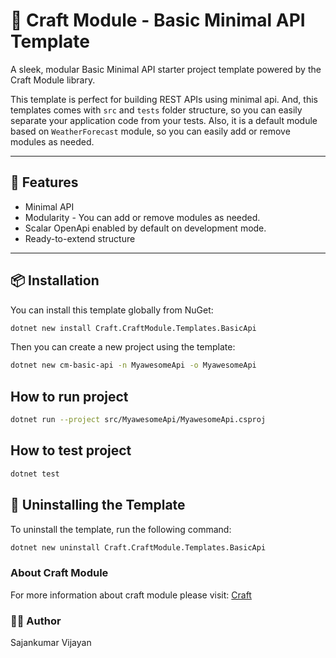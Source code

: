 # 🧩 Craft Module - Basic Minimal API Template

A sleek, modular Basic Minimal API starter project template powered by the Craft Module library. 

This template is perfect for building REST APIs using minimal api. And, this templates comes with `src` and `tests` folder structure, so you can easily separate your application code from your tests.
Also, it is a default module based on `WeatherForecast` module, so you can easily add or remove modules as needed.

---

## 🚀 Features

- Minimal API
- Modularity - You can add or remove modules as needed.
- Scalar OpenApi enabled by default on development mode.
- Ready-to-extend structure

---

## 📦 Installation

You can install this template globally from NuGet:

```bash
dotnet new install Craft.CraftModule.Templates.BasicApi
```
Then you can create a new project using the template:

```bash
dotnet new cm-basic-api -n MyawesomeApi -o MyawesomeApi
```

## How to run project

```bash
dotnet run --project src/MyawesomeApi/MyawesomeApi.csproj
```

## How to test project

```bash
dotnet test
```

## 🔁 Uninstalling the Template
To uninstall the template, run the following command:

```bash
dotnet new uninstall Craft.CraftModule.Templates.BasicApi
```


### About Craft Module
For more information about craft module please visit: [Craft](https://github.com/sajanv88/Craft)

### 👨‍💻 Author

Sajankumar Vijayan 

